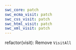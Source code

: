 ```yaml
---
swc_core: patch
swc_ecma_visit: patch
swc_css_visit: patch
swc_html_visit: patch
swc_xml_visit: patch
---
```


refactor(visit): Remove `VisitAll`
